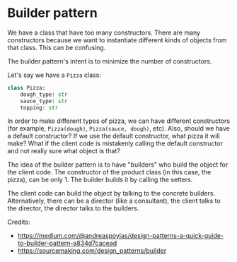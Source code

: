 # Builder pattern

We have a class that have too many constructors. There are many constructors because we want to instantiate different kinds of objects from that class. This can be confusing.

The builder pattern's intent is to minimize the number of constructors.

Let's say we have a `Pizza` class:

```python
class Pizza:
    dough_type: str
    sauce_type: str
    topping: str
```

In order to make different types of pizza, we can have different constructors (for example, `Pizza(dough)`, `Pizza(sauce, dough)`, etc). Also, should we have a default constructor? If we use the default constructor, what pizza it will make? What if the client code is mistakenly calling the default constructor and not really sure what object is that?

The idea of the builder pattern is to have "builders" who build the object for the client code. The constructor of the product class (in this case, the pizza), can be only 1. The builder builds it by calling the setters.

The client code can build the object by talking to the concrete builders. Alternatively, there can be a director (like a consultant), the client talks to the director, the director talks to the builders. 

Credits:

- https://medium.com/@andreaspoyias/design-patterns-a-quick-guide-to-builder-pattern-a834d7cacead
- https://sourcemaking.com/design_patterns/builder
